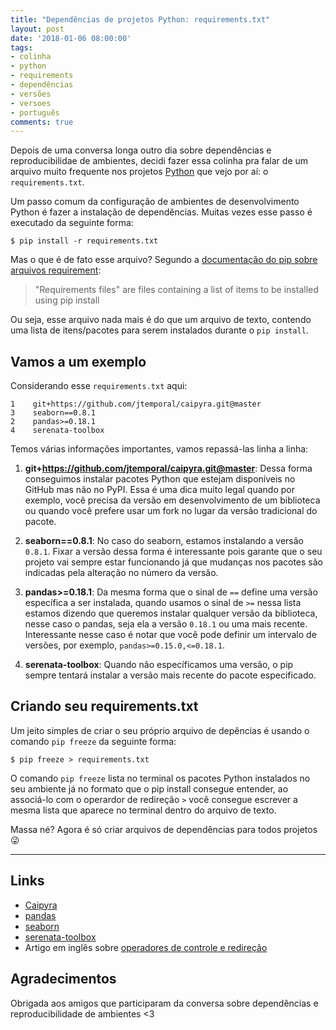 ```yaml
---
title: "Dependências de projetos Python: requirements.txt"
layout: post
date: '2018-01-06 08:00:00'
tags:
- colinha
- python
- requirements
- dependências
- versões
- versoes
- português
comments: true
---
```


Depois de uma conversa longa outro dia sobre dependências e reproducibilidae de ambientes, decidi fazer essa colinha pra falar de um arquivo muito frequente nos projetos [Python](http://python.org/) que vejo por aí: o `requirements.txt`.

Um passo comum da configuração de ambientes de desenvolvimento Python é fazer a instalação de dependências. Muitas vezes esse passo é executado da seguinte forma:

~~~ console
$ pip install -r requirements.txt
~~~

Mas o que é de fato esse arquivo? Segundo a [documentação do pip sobre arquivos requirement](https://pip.pypa.io/en/stable/user_guide/#requirements-files):

> "Requirements files" are files containing a list of items to be installed using pip install

Ou seja, esse arquivo nada mais é do que um arquivo de texto, contendo uma lista de itens/pacotes para serem instalados durante o `pip install`.

## Vamos a um exemplo

Considerando esse `requirements.txt` aqui:

~~~ plaintext
1    git+https://github.com/jtemporal/caipyra.git@master
3    seaborn==0.8.1
2    pandas>=0.18.1
4    serenata-toolbox
~~~

Temos várias informações importantes, vamos repassá-las linha a linha:

1. **git+https://github.com/jtemporal/caipyra.git@master**: Dessa forma conseguimos instalar pacotes Python que estejam disponíveis no GitHub mas não no PyPI. Essa é uma dica muito legal quando por exemplo, você precisa da versão em desenvolvimento de um biblioteca ou quando você prefere usar um fork no lugar da versão tradicional do pacote.

1. **seaborn==0.8.1**: No caso do seaborn, estamos instalando a versão `0.8.1`. Fixar a versão dessa forma é interessante pois garante que o seu projeto vai sempre estar funcionando já que mudanças nos pacotes são indicadas pela alteração no número da versão.

1. **pandas>=0.18.1**: Da mesma forma que o sinal de `==` define uma versão específica a ser instalada, quando usamos o sinal de `>=` nessa lista estamos dizendo que queremos instalar qualquer versão da biblioteca, nesse caso o pandas, seja ela a versão `0.18.1` ou uma mais recente. Interessante nesse caso é notar que você pode definir um intervalo de versões, por exemplo, `pandas>=0.15.0,<=0.18.1`.

1. **serenata-toolbox**: Quando não específicamos uma versão, o pip sempre tentará instalar a versão mais recente do pacote especificado.

## Criando seu requirements.txt
Um jeito simples de criar o seu próprio arquivo de depências é usando o comando `pip freeze` da seguinte forma:

~~~ console
$ pip freeze > requirements.txt
~~~

O comando `pip freeze` lista no terminal os pacotes Python instalados no seu ambiente já no formato que o pip install consegue entender, ao associá-lo com o operardor de redireção `>` você consegue escrever a mesma lista que aparece no terminal dentro do arquivo de texto.

Massa né? Agora é só criar arquivos de dependências para todos projetos 😜

----
## Links
- [Caipyra](https://github.com/jtemporal/caipyra)
- [pandas](https://pandas.pydata.org/)
- [seaborn](https://seaborn.pydata.org/)
- [serenata-toolbox](https://github.com/datasciencebr/serenata-toolbox)
- Artigo em inglês sobre [operadores de controle e redireção](https://unix.stackexchange.com/questions/159513/what-are-the-shells-control-and-redirection-operators)

## Agradecimentos
Obrigada aos amigos que participaram da conversa sobre dependências e reproducibilidade de ambientes <3
